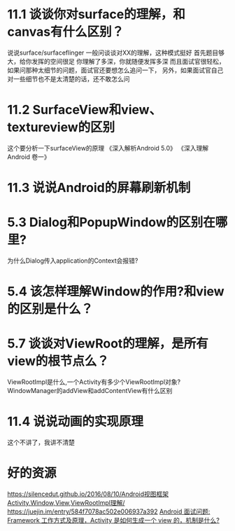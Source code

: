 # 11.1 谈谈你对surface的理解，和canvas有什么区别？
说说surface/surfaceflinger
一般问谈谈对XX的理解，这种模式挺好
首先题目够大，给你发挥的空间很足
你理解了多深，你就随便发挥多深
而且面试官很轻松，如果问那种太细节的问题，面试官还要想怎么追问一下，
另外，如果面试官自己对一些细节也不是太清楚的话，还不敢怎么问

# 11.2 SurfaceView和view、textureview的区别
这个要分析一下surfaceView的原理
《深入解析Android 5.0》
《深入理解Android 卷一》


# 11.3 说说Android的屏幕刷新机制




# 5.3 Dialog和PopupWindow的区别在哪里?
为什么Dialog传入application的Context会报错?


# 5.4 该怎样理解Window的作用?和view的区别是什么？


# 5.7 谈谈对ViewRoot的理解，是所有view的根节点么？
ViewRootImpl是什么,一个Activity有多少个ViewRootImpl对象?
WindowManager的addView和addContentView有什么区别


# 11.4 说说动画的实现原理
这个不讲了，我讲不清楚


# 好的资源
https://silencedut.github.io/2016/08/10/Android视图框架Activity,Window,View,ViewRootImpl理解/
https://juejin.im/entry/584f7078ac502e006937a392
[Android 面试问题: Framework 工作方式及原理，Activity 是如何生成一个 view 的，机制是什么?](https://www.zhihu.com/question/20025633)